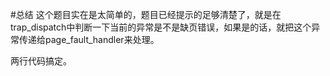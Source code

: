 #总结
这个题目实在是太简单的，题目已经提示的足够清楚了，就是在trap_dispatch中判断一下当前的异常是不是缺页错误，如果是的话，就把这个异常传递给page_fault_handler来处理。

两行代码搞定。
